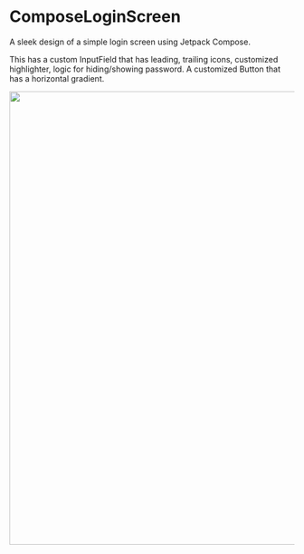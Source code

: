 # ComposeLoginScreen

A sleek design of a simple login screen using Jetpack Compose. 

This has a custom InputField that has leading, trailing icons, customized highlighter, logic for hiding/showing password. A customized Button that has a horizontal gradient. 

<img src = "https://github.com/ComposeDesigner/ComposeLoginScreen/blob/main/app/src/main/res/drawable-v24/readmeimage.png" height="800" />
